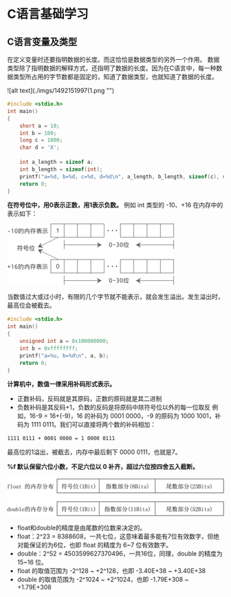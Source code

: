 # C语言基础学习

## C语言变量及类型
在定义变量时还要指明数据的长度。而这恰恰是数据类型的另外一个作用。
数据类型除了指明数据的解释方式，还指明了数据的长度。因为在C语言中，每一种数据类型所占用的字节数都是固定的，知道了数据类型，也就知道了数据的长度。

![alt text](./imgs/1492151997(1.png "")

```C
#include <stdio.h>
int main()
{
    short a = 10;
    int b = 100;
    long c = 1000;
    char d = 'X';
   
    int a_length = sizeof a;
    int b_length = sizeof(int);
    printf("a=%d, b=%d, c=%d, d=%d\n", a_length, b_length, sizeof(c), sizeof(char));
    return 0;
}
```

__在符号位中，用0表示正数，用1表示负数。__
例如 int 类型的 -10、+16 在内存中的表示如下：

![alt text](./imgs/1-16053015203OD.jpg "")

当数值过大或过小时，有限的几个字节就不能表示，就会发生溢出。发生溢出时，最高位会被截去。

```C
#include <stdio.h>
int main()
{
    unsigned int a = 0x100000000;
    int b = 0xffffffff;
    printf("a=%u, b=%d\n", a, b);
    return 0;
}
```

__计算机中，数值一律采用补码形式表示。__
+ 正数补码，反码就是其原码，正数的原码就是其二进制
+ 负数补码是其反码+1，负数的反码是将原码中除符号位以外的每一位取反
例如，16-9 = 16+(-9)，16 的补码为 0001 0000，-9 的原码为 1000 1001，补码为 1111 0111。我们可以直接将两个数的补码相加：
```
1111 0111 + 0001 0000 = 1 0000 0111
```
最高位的1溢出，被截去，内存中最后剩下 0000 0111，也就是7。

__%f 默认保留六位小数，不足六位以 0 补齐，超过六位按四舍五入截断。__

![alt text](./imgs/1-1601021422192L.png "")

+ float和double的精度是由尾数的位数来决定的。
+ float：2^23 = 8388608，一共七位，这意味着最多能有7位有效数字，但绝对能保证的为6位，也即 float 的精度为 6~7 位有效数字。
+ double：2^52 = 4503599627370496，一共16位，同理，double 的精度为 15~16 位。
+ float 的取值范围为 -2^128 ~ +2^128，也即 -3.40E+38 ~ +3.40E+38
+ double 的取值范围为 -2^1024 ~ +2^1024，也即 -1.79E+308 ~ +1.79E+308

